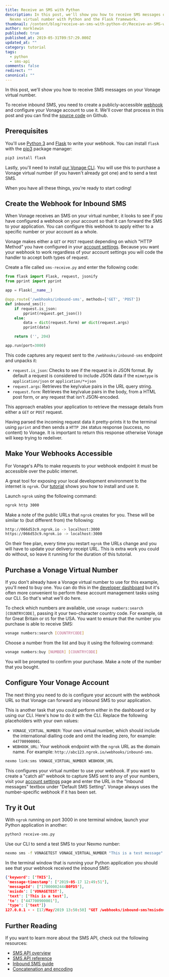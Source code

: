 ```yaml
---
title: Receive an SMS with Python
description: In this post, we'll show you how to receive SMS messages on your
  Nexmo virtual number with Python and the Flask framework.
thumbnail: /content/blog/receive-an-sms-with-python-dr/Receive-an-SMS-with-Python.png
author: marklewin
published: true
published_at: 2019-05-31T09:57:29.000Z
updated_at: ""
category: tutorial
tags:
  - python
  - sms-api
comments: false
redirect: ""
canonical: ""
---
```

In this post, we'll show you how to receive SMS messages on your Vonage virtual number.

To receive inbound SMS, you need to create a publicly-accessible [webhook](https://developer.nexmo.com/concepts/guides/webhooks) and configure your Vonage account to use it. We'll cover that process in this post and you can find the [source code](https://github.com/Nexmo/nexmo-python-code-snippets/blob/master/sms/receive-flask.py) on Github.

## Prerequisites

You'll use [Python 3](https://www.python.org/downloads/) and [Flask](http://flask.pocoo.org/) to write your webhook. You can install `flask` with the [pip3](https://pypi.org/project/pip/) package manager:

```sh
pip3 install flask
```

Lastly, you'll need to install [our Vonage CLI](https://github.com/Vonage/vonage-cli). You will use this to purchase a Vonage virtual number (if you haven't already got one) and to send a test SMS.

<sign-up number></signup>

When you have all these things, you're ready to start coding!

## Create the Webhook for Inbound SMS

When Vonage receives an SMS on your virtual number, it looks to see if you have configured a webhook on your account so that it can forward the SMS to your application. You can configure this webhook to apply either to a specific number or your account as a whole.

Vonage makes either a `GET` or `POST` request depending on which "HTTP Method" you have configured in your [account settings](https://dashboard.nexmo.com/settings). Because you want your webhook to work regardless of your account settings you will code the handler to accept both types of request.

Create a file called `sms-receive.py` and enter the following code:

```python
from flask import Flask, request, jsonify
from pprint import pprint

app = Flask(__name__)

@app.route('/webhooks/inbound-sms', methods=['GET', 'POST'])
def inbound_sms():
    if request.is_json:
        pprint(request.get_json())
    else:
        data = dict(request.form) or dict(request.args)
        pprint(data)

    return ('', 204)

app.run(port=3000)
```

This code captures any request sent to the `/webhooks/inbound-sms` endpoint and unpacks it: 

* `request.is_json`: Checks to see if the request is in JSON format. By default a request is considered to include JSON data if the `mimetype` is `application/json` or `application/*+json`
* `request.args`: Retrieves the key/value pairs in the URL query string.
* `request.form`: Retrieves the key/value pairs in the body, from a HTML post form, or any request that isn't JSON-encoded.

This approach enables your application to retrieve the message details from either a `GET` or `POST` request.

Having parsed the incoming request data it pretty-prints it to the terminal using `pprint` and then sends a `HTTP 204` status response (success, no content) to Vonage. It is important to return this response otherwise Vonage will keep trying to redeliver.

## Make Your Webhooks Accessible

For Vonage's APIs to make requests to your webhook endpoint it must be accessible over the public internet.

A great tool for exposing your local development environment to the internet is `ngrok`. Our [tutorial](https://learn.vonage.com/blog/2017/07/04/local-development-nexmo-ngrok-tunnel-dr) shows you how to install and use it.

Launch `ngrok` using the following command:

```sh
ngrok http 3000
```

Make a note of the public URLs that `ngrok` creates for you. These will be similar to (but different from) the following:

```sh
http://066d53c9.ngrok.io -> localhost:3000
https://066d53c9.ngrok.io -> localhost:3000
```

On their free plan, every time you restart `ngrok` the URLs change and you will have to update your delivery receipt URL. This is extra work you could do without, so leave it running for the duration of this tutorial. 

## Purchase a Vonage Virtual Number

If you don't already have a Vonage virtual number to use for this example, you'll need to buy one. You can do this in the [developer dashboard](https://dashboard.nexmo.com/buy-numbers) but it's often more convenient to perform these account management tasks using our CLI. So that's what we'll do here.

To check which numbers are available, use `vonage numbers:search [COUNTRYCODE]`, passing it your two-character country code. For example, `GB` for Great Britain or `US` for the USA. You want to ensure that the number you purchase is able to receive SMS:

```sh
vonage numbers:search [COUNTRYCODE]
```

Choose a number from the list and buy it using the following command:

```sh
vonage numbers:buy [NUMBER] [COUNTRYCODE]
```

You will be prompted to confirm your purchase. Make a note of the number that you bought.

## Configure Your Vonage Account

The next thing you need to do is configure your account with the webhook URL so that Vonage can forward any inbound SMS to your application.

This is another task that you could perform either in the dashboard or by using our CLI. Here's how to do it with the CLI. Replace the following placeholders with your own values:

* `VONAGE_VIRTUAL_NUMBER`: Your own virtual number, which should include the international dialling code and omit the leading zero, for example: `447700900001`.
* `WEBHOOK_URL`: Your webhook endpoint with the `ngrok` URL as the domain name. For example: `http://abc123.ngrok.io/webhooks/inbound-sms`.

```sh
nexmo link:sms VONAGE_VIRTUAL_NUMBER WEBHOOK_URL
```

This configures your virtual number to use your webhook. If you want to create a "catch all" webhook to capture SMS sent to any of your numbers, visit your [account settings](https://dashboard.nexmo.com/settings) page and enter the URL in the "Inbound messages" textbox under "Default SMS Setting". Vonage always uses the number-specific webhook if it has been set.

## Try it Out

With `ngrok` running on port 3000 in one terminal window, launch your Python application in another:

```sh
python3 receive-sms.py
```

Use our CLI to send a test SMS to your Nexmo number:

```sh
nexmo sms -f VONAGETEST VONAGE_VIRTUAL_NUMBER "This is a test message"
```

In the terminal window that is running your Python application you should see that your webhook received the inbound SMS:

```json
{'keyword': ['THIS'],
 'message-timestamp': ['2019-05-17 12:49:51'],
 'messageId': ['17000002444B0FD5'],
 'msisdn': ['VONAGETEST'],
 'text': ['This is a test'],
 'to': ['447700900001'],
 'type': ['text']}
127.0.0.1 - - [17/May/2019 13:50:50] "GET /webhooks/inbound-sms?msisdn=VONAGETEST&to=447700900001&messageId=17000002444B0FD5&text=This+is+a+test&type=text&keyword=THIS&message-timestamp=2019-05-17+12%3A49%3A51 HTTP/1.1" 204 -
```

## Further Reading

If you want to learn more about the SMS API, check out the following resources:

* [SMS API overview](https://developer.nexmo.com/messaging/sms/overview)
* [SMS API reference](https://developer.nexmo.com/api/sms)
* [Inbound SMS guide](https://developer.nexmo.com/messaging/sms/guides/inbound-sms)
* [Concatenation and encoding](https://developer.nexmo.com/messaging/sms/guides/concatenation-and-encoding)